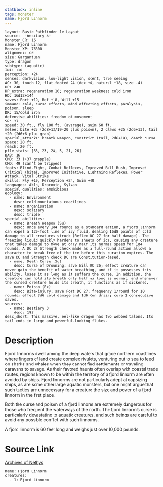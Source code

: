 ```yaml
---
statblock: inline
tags: monster
name: Fjord Linnorm
---
```

```statblock
layout: Basic Pathfinder 1e Layout
source:  "Bestiary 3"
Monster_CR: 16
name: Fjord Linnorm
Monster_XP: 76800
alignment: CE
size: Gargantuan
type: dragon
subtype: (aquatic)
INI: +10
perception: +24
senses: darkvision, low-light vision, scent, true seeing
AC: 30, touch 12, flat-footed 24 (dex +6, natural +18, size -4)
HP: 248
HP_extra: regeneration 10; regeneration weakness cold iron
HD: 16d12+144
saves: Fort +19, Ref +18, Will +15
immune: cold, curse effects, mind-affecting effects, paralysis, poison, sleep
DR: 15/cold iron
defensive_abilities: freedom of movement
SR: 27
speed: 30 ft., fly 100 ft. (average), swim 60 ft.
melee: bite +25 (2d8+13/19-20 plus poison), 2 claws +25 (2d6+13), tail +20 (2d6+6 plus grab)
special_attacks: breath weapon, constrict (tail, 2d6+19), death curse
space: 20 ft.
reach: 20 ft.
pf1e_stats: [36, 23, 28, 5, 21, 26]
BAB: 16
CMB: 33 (+37 grapple)
CMD: 49 (can’t be tripped)
feats: Blind-Fight, Combat Reflexes, Improved Bull Rush, Improved Critical (bite), Improved Initiative, Lightning Reflexes, Power Attack, Vital Strike
skills: Fly +19, Perception +24, Swim +40
languages: Aklo, Draconic, Sylvan
special_qualities: amphibious
ecology:
  - name: Environment
    desc: cold mountainous coastlines
  - name: Organisation
    desc: solitary
    desc: triple
special_abilities:
  - name: Breath Weapon (Su)
    desc: Once every 1d4 rounds as a standard action, a fjord linnorm can expel a 120-foot line of icy fluid, dealing 16d8 points of cold damage to all creatures struck (Reflex DC 27 for half damage). The freezing liquid quickly hardens to sheets of ice, causing any creature that takes damage to move at only half its normal speed for 1d4 rounds. A DC 27 Strength check made as a full-round action allows a character to break free of the ice before this duration expires. The save DC and Strength check DC are Constitution-based.
  - name: Death Curse (Su)
    desc: Curse of Drowning: save Will DC 26; effect creature can never gain the benefit of water breathing, and if it possesses this ability, loses it as long as it suffers the curse. In addition, the creature can hold its breath only half as long as normal, and whenever the cursed creature holds its breath, it functions as if sickened.
  - name: Poison (Ex)
    desc: Bite-injury; save Fort DC 27; frequency 1/round for 10 rounds; effect 3d6 cold damage and 1d6 Con drain; cure 2 consecutive saves.
sources:
  - name: Bestiary 3
    desc: 183
desc_short: This massive, eel-like dragon has two webbed talons. Its tail ends in large and powerful-looking flukes.
```
# Description
Fjord linnorms dwell among the deep waters that grace northern coastlines where fingers of land create complex rivulets, venturing out to sea to feed on sharks and whales when they cannot find settlements or traveling caravans to savage. As their favored haunts often overlap with coastal trade routes, regions known to be within the territory of a fjord linnorm are often avoided by ships. Fjord linnorms are not particularly adept at capsizing ships, as are some other large aquatic monsters, but one might argue that such tactics are unnecessary for a creature the size and power of a fjord linnorm in the first place.

Both the curse and poison of a fjord linnorm are extremely dangerous for those who frequent the waterways of the north. The fjord linnorm’s curse is particularly devastating to aquatic creatures, and such beings are careful to avoid any possible conflict with such linnorms.

A fjord linnorm is 60 feet long and weighs just over 10,000 pounds.
# Source Link
[Archives of Nethys](https://aonprd.com/MonsterDisplay.aspx?ItemName=Fjord%20Linnorm)
```encounter-table
name: Fjord Linnorm
creatures:
  - 1: Fjord Linnorm
```
